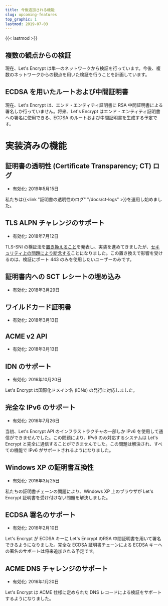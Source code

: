 ```yaml
---
title: 今後追加される機能
slug: upcoming-features
top_graphic: 1
lastmod: 2019-07-03
---
```


{{< lastmod >}}

## 複数の観点からの検証

現在、Let's Encrypt は単一のネットワークから検証を行っています。今後、複数のネットワークからの観点を用いた検証を行うことを計画しています。

## ECDSA を用いたルートおよび中間証明書

現在、Let's Encrypt は、エンド・エンティティ証明書に RSA 中間証明書による署名しか行っていません。将来、Let's Encrypt はエンド・エンティティ証明書への署名に使用できる、ECDSA のルートおよび中間証明書を生成する予定です。

# 実装済みの機能

## 証明書の透明性 (Certificate Transparency; CT) ログ

* 有効化: 2019年5月15日

私たちは{{<link "証明書の透明性のログ" "/docs/ct-logs" >}}を運用し始めました。

## TLS ALPN チャレンジのサポート

* 有効化: 2018年7月12日

TLS-SNI の検証法を[置き換えること](https://tools.ietf.org/html/rfc8737)を発表し、実装を進めてきましたが、[セキュリティ上の問題により断念する](https://community.letsencrypt.org/t/important-what-you-need-to-know-about-tls-sni-validation-issues/50811)ことになりました。この置き換えで影響を受けるのは、検証にポート 443 のみを使用したいユーザーのみです。

## 証明書内への SCT レシートの埋め込み

* 有効化: 2018年3月29日

## ワイルドカード証明書

* 有効化: 2018年3月13日 

## ACME v2 API

* 有効化: 2018年3月13日

## IDN のサポート

* 有効化: 2016年10月20日

Let's Encrypt は国際化ドメイン名 (IDNs) の発行に対応しました。

## 完全な IPv6 のサポート

* 有効化: 2016年7月26日

当初、Let's Encrypt API のインフラストラクチャの一部しか IPv6 を使用して通信ができませんでした。この問題により、IPv6 のみ対応するシステムは Let's Encrypt と完全に通信することができませんでした。この問題は解決され、すべての機能で IPv6 がサポートされるようになりました。

## Windows XP の証明書互換性

* 有効化: 2016年3月25日

私たちの証明書チェーンの問題により、Windows XP 上のブラウザが Let's Encrypt 証明書を受け付けない問題を解決しました。

## ECDSA 署名のサポート

* 有効化: 2016年2月10日

Let's Encrypt が ECDSA キーに Let's Encrypt のRSA 中間証明書を用いて署名できるようになりました。完全な ECDSA 証明書チェーンによる ECDSA キーへの署名のサポートは将来追加される予定です。

## ACME DNS チャレンジのサポート

* 有効化: 2016年1月20日

Let's Encrypt は ACME 仕様に定められた DNS レコードによる検証をサポートするようになりました。
